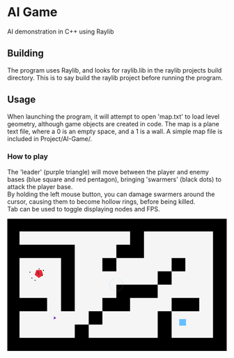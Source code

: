 # AI Game
AI demonstration in C++ using Raylib

## Building
The program uses Raylib, and looks for raylib.lib in the raylib projects build directory.
This is to say build the raylib project before running the program.

## Usage
When launching the program, it will attempt to open 'map.txt' to load level geometry, although game objects are created in code. The map is a plane text file, where a 0 is an empty space, and a 1 is a wall. A simple map file is included in Project/AI-Game/.

### How to play
The 'leader' (purple triangle) will move between the player and enemy bases (blue square and red pentagon), bringing 'swarmers' (black dots) to attack the player base.  
By holding the left mouse button, you can damage swarmers around the cursor, causing them to become hollow rings, before being killed.  
Tab can be used to toggle displaying nodes and FPS.

![Gameplay demo](Demo.gif)
